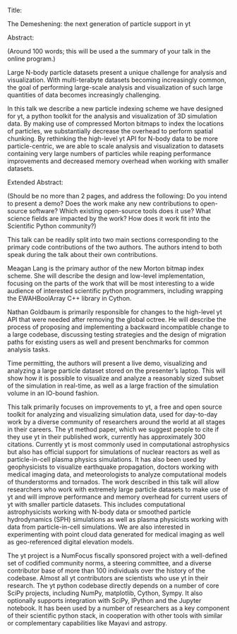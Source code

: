 Title:

The Demeshening: the next generation of particle support in yt

Abstract:

(Around 100 words; this will be used a the summary of your talk in the online program.)

Large N-body particle datasets present a unique challenge for analysis and visualization. With multi-terabyte datasets becoming increasingly common, the goal of performing large-scale analysis and visualization of such large quantities of data becomes increasingly challenging.

In this talk we describe a new particle indexing scheme we have designed for yt, a python toolkit for the analysis and visualization of 3D simulation data. By making use of compressed Morton bitmaps to index the locations of particles, we substantially decrease the overhead to perform spatial chunking. By rethinking the high-level yt API for N-body data to be more particle-centric, we are able to scale analysis and visualization to datasets containing very large numbers of particles while reaping performance improvements and decreased memory overhead when working with smaller datasets.

Extended Abstract:

(Should be no more than 2 pages, and address the following: Do you intend to present a demo? Does the work make any new contributions to open-source software? Which existing open-source tools does it use? What science fields are impacted by the work? How does it work fit into the Scientific Python community?)

This talk can be readily split into two main sections corresponding to the primary code contributions of the two authors. The authors intend to both speak during the talk about their own contributions.

Meagan Lang is the primary author of the new Morton bitmap index scheme. She will describe the design and low-level implementation, focusing on the parts of the work that will be most interesting to a wide audience of interested scientific python programmers, including wrapping the EWAHBoolArray C++ library in Cython.

Nathan Goldbaum is primarily responsible for changes to the high-level yt API that were needed after removing the global octree. He will describe the process of proposing and implementing a backward incompatible change to a large codebase, discussing testing strategies and the design of migration paths for existing users as well and present benchmarks for common analysis tasks.

Time permitting, the authors will present a live demo, visualizing and analyzing a large particle dataset stored on the presenter’s laptop. This will show how it is possible to visualize and analyze a reasonably sized subset of the simulation in real-time, as well as a large fraction of the simulation volume in an IO-bound fashion.

This talk primarily focuses on improvements to yt, a free and open source toolkit for analyzing and visualizing simulation data, used for day-to-day work by a diverse community of researchers around the world at all stages in their careers. The yt method paper, which we suggest people to cite if they use yt in their published work, currently has approximately 300 citations. Currently yt is most commonly used in computational astrophysics but also has official support for simulations of nuclear reactors as well as particle-in-cell plasma physics simulations. It has also been used by geophysicists to visualize earthquake propagation, doctors working with medical imaging data, and meteorologists to analyze computational models of thunderstorms and tornados. The work described in this talk will allow researchers who work with extremely large particle datasets to make use of yt and will improve performance and memory overhead for current users of yt with smaller particle datasets. This includes computational astrophysicists working with N-body data or smoothed particle hydrodynamics (SPH) simulations as well as plasma physicists working with data from particle-in-cell simulations. We are also interested in experimenting with point cloud data generated for medical imaging as well as geo-referenced digital elevation models.

The yt project is a NumFocus fiscally sponsored project with a well-defined set of codified community norms, a steering committee, and a diverse contributor base of more than 100 individuals over the history of the codebase. Almost all yt contributors are scientists who use yt in their research. The yt python codebase directly depends on a number of core SciPy projects, including NumPy, matplotlib, Cython, Sympy. It also optionally supports integration with SciPy, IPython and the Jupyter notebook. It has been used by a number of researchers as a key component of their scientific python stack, in cooperation with other tools with similar or complementary capabilities like Mayavi and astropy.
